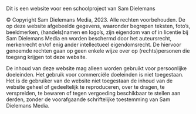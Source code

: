Dit is een website voor een schoolproject van Sam Dielemans

© Copyright Sam Dielemans Media, 2023. Alle rechten voorbehouden. De op deze website afgebeelde gegevens, waaronder begrepen teksten, foto’s, beeldmerken, (handels)namen en logo’s, zijn eigendom van of in licentie bij Sam Dielemans Media en worden beschermd door het auteursrecht, merkenrecht en/of enig ander intellectueel eigendomsrecht. De hiervoor genoemde rechten gaan op geen enkele wijze over op (rechts)personen die toegang krijgen tot deze website.

De inhoud van deze website mag alleen worden gebruikt voor persoonlijke doeleinden. Het gebruik voor commerciële doeleinden is niet toegestaan. Het is de gebruiker van de website niet toegestaan de inhoud van de website geheel of gedeeltelijk te reproduceren, over te dragen, te verspreiden, te bewaren of tegen vergoeding beschikbaar te stellen aan derden, zonder de voorafgaande schriftelijke toestemming van Sam Dielemans Media. 
